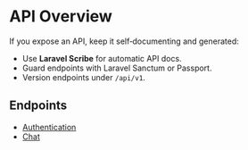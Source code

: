 # API Overview

If you expose an API, keep it self‑documenting and generated:

- Use **Laravel Scribe** for automatic API docs.
- Guard endpoints with Laravel Sanctum or Passport.
- Version endpoints under `/api/v1`.

## Endpoints
- [Authentication](authentication.md)
- [Chat](chat.md)
